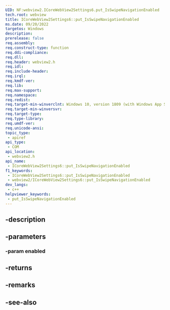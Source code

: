 ```yaml
---
UID: NF:webview2.ICoreWebView2Settings6.put_IsSwipeNavigationEnabled
tech.root: webview
title: ICoreWebView2Settings6::put_IsSwipeNavigationEnabled
ms.date: 09/20/2022
targetos: Windows
description: 
prerelease: false
req.assembly: 
req.construct-type: function
req.ddi-compliance: 
req.dll: 
req.header: webview2.h
req.idl: 
req.include-header: 
req.irql: 
req.kmdf-ver: 
req.lib: 
req.max-support: 
req.namespace: 
req.redist: 
req.target-min-winverclnt: Windows 10, version 1809 (with Windows App SDK 1.1 or later)
req.target-min-winversvr: 
req.target-type: 
req.type-library: 
req.umdf-ver: 
req.unicode-ansi: 
topic_type:
 - apiref
api_type:
 - COM
api_location:
 - webview2.h
api_name:
 - ICoreWebView2Settings6::put_IsSwipeNavigationEnabled
f1_keywords:
 - ICoreWebView2Settings6::put_IsSwipeNavigationEnabled
 - webview2/ICoreWebView2Settings6::put_IsSwipeNavigationEnabled
dev_langs:
 - c++
helpviewer_keywords:
 - put_IsSwipeNavigationEnabled
---
```


## -description

## -parameters

### -param enabled

## -returns

## -remarks

## -see-also

